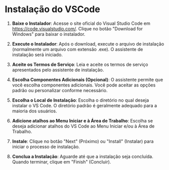 #  Instalação do VSCode

1. **Baixe o Instalador**:
Acesse o site oficial do Visual Studio Code em https://code.visualstudio.com/.
Clique no botão "Download for Windows" para baixar o instalador.

2. **Execute o Instalador**:
Após o download, execute o arquivo de instalação (normalmente um arquivo com extensão .exe).
O assistente de instalação será iniciado.

3. **Aceite os Termos de Serviço**:
Leia e aceite os termos de serviço apresentados pelo assistente de instalação.

4. **Escolha Componentes Adicionais (Opcional)**:
O assistente permite que você escolha componentes adicionais. Você pode aceitar as opções padrão ou personalizar conforme necessário.

5. **Escolha o Local de Instalação**:
Escolha o diretório no qual deseja instalar o VS Code. O diretório padrão é geralmente adequado para a maioria dos usuários.

6. **Adicione atalhos ao Menu Iniciar e à Área de Trabalho**:
Escolha se deseja adicionar atalhos do VS Code ao Menu Iniciar e/ou à Área de Trabalho.

7. **Instale**:
Clique no botão "Next" (Próximo) ou "Install" (Instalar) para iniciar o processo de instalação.

8. **Conclua a Instalação**:
Aguarde até que a instalação seja concluída. Quando terminar, clique em "Finish" (Concluir).